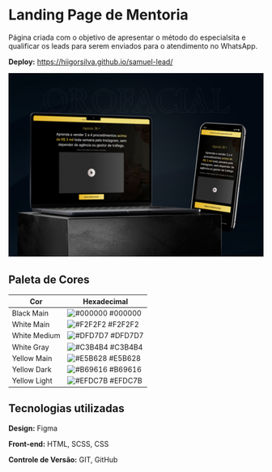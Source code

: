 
# Landing Page de Mentoria

Página criada com o objetivo de apresentar o método do especialsita e qualificar os leads para serem enviados para o atendimento no WhatsApp.

**Deploy:** https://hiigorsilva.github.io/samuel-lead/

<img src="./src/images/img-readme.jpg" alt="Screenshot on the Landing Page">

## Paleta de Cores

| Cor               | Hexadecimal                                                |
| ----------------- | ---------------------------------------------------------------- |
| Black Main       | ![#000000](https://via.placeholder.com/10/000000?text=+) #000000 |
| White Main       | ![#F2F2F2](https://via.placeholder.com/10/F2F2F2?text=+) #F2F2F2 |
| White Medium       | ![#DFD7D7](https://via.placeholder.com/10/DFD7D7?text=+) #DFD7D7 |
| White Gray       | ![#C3B4B4](https://via.placeholder.com/10/C3B4B4?text=+) #C3B4B4 |
| Yellow Main       | ![#E5B628](https://via.placeholder.com/10/E5B628?text=+) #E5B628 |
| Yellow Dark       | ![#B69616](https://via.placeholder.com/10/B69616?text=+) #B69616 |
| Yellow Light       | ![#EFDC7B](https://via.placeholder.com/10/EFDC7B?text=+) #EFDC7B |


## Tecnologias utilizadas

**Design:** Figma

**Front-end:** HTML, SCSS, CSS

**Controle de Versão:** GIT, GitHub

